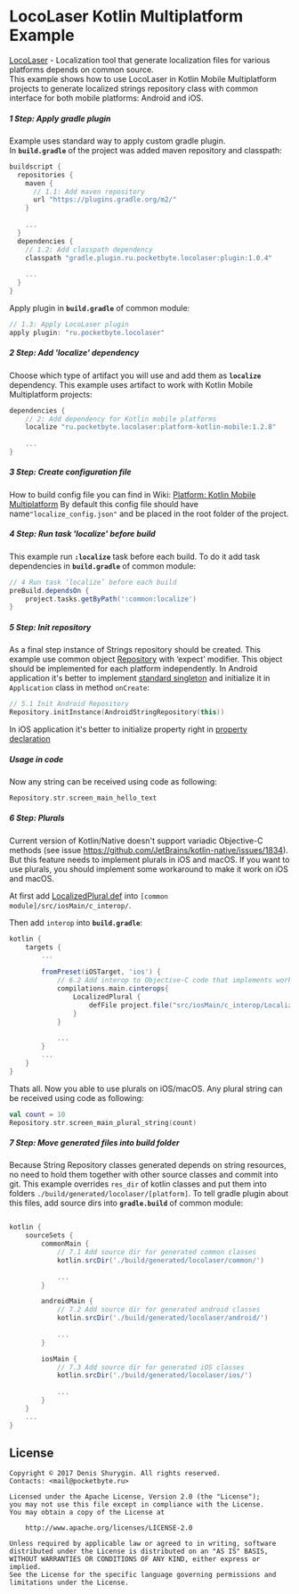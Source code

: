 # LocoLaser Kotlin Multiplatform Example
[LocoLaser](https://github.com/PocketByte/LocoLaser/) - Localization tool that generate localization files for various platforms depends on common source.
<br>This example shows how to use LocoLaser in Kotlin Mobile Multiplatform projects to generate localized strings repository class with common interface for both mobile platforms: Android and iOS.

##### 1 Step: Apply gradle plugin
Example uses standard way to apply custom gradle plugin.<br>
In **`build.gradle`** of the project was added maven repository and classpath:
```groovy
buildscript {
  repositories {
    maven {
      // 1.1: Add maven repository
      url "https://plugins.gradle.org/m2/"
    }
    
    ...
  }
  dependencies {
    // 1.2: Add classpath dependency
    classpath "gradle.plugin.ru.pocketbyte.locolaser:plugin:1.0.4"
    
    ...
  }
}
```
Apply plugin in **`build.gradle`** of common module:
```groovy
// 1.3: Apply LocoLaser plugin
apply plugin: "ru.pocketbyte.locolaser"
```

##### 2 Step: Add 'localize' dependency
Choose which type of artifact you will use and add them as **`localize`** dependency. This example uses artifact to work with Kotlin Mobile Multiplatform projects:
```groovy
dependencies {
    // 2: Add dependency for Kotlin mobile platforms
    localize "ru.pocketbyte.locolaser:platform-kotlin-mobile:1.2.8"
    
    ...
}
```

##### 3 Step: Create configuration file
How to build config file you can find in Wiki: [Platform: Kotlin Mobile Multiplatform](https://github.com/PocketByte/LocoLaser/wiki/Platform:-Kotlin-Mobile-Multiplatform) By default this config file should have name`"localize_config.json"` and be placed in the root folder of the project.

##### 4 Step: Run task 'localize' before build
This example run **`:localize`** task before each build. To do it add task dependencies in **`build.gradle`** of common module:
```groovy
// 4 Run task ‘localize’ before each build
preBuild.dependsOn {
    project.tasks.getByPath(':common:localize')
}
```


##### 5 Step: Init repository
As a final step instance of Strings repository should be created. This example use common object [Repository](https://github.com/PocketByte/locolaser-kotlin-mpp-example/blob/master/common/src/commonMain/kotlin/ru/pocketbyte/locolaser/example/repository/Repository.kt) with ‘expect’ modifier. This object should be implemented for each platform independently.
In Android application it's better to implement [standard singleton](https://github.com/PocketByte/locolaser-kotlin-mpp-example/blob/master/common/src/androidMain/kotlin/ru/pocketbyte/locolaser/example/repository/Repository.kt) and initialize it in `Application` class in method `onCreate`:
```kotlin
// 5.1 Init Android Repository
Repository.initInstance(AndroidStringRepository(this))
```
In iOS application it's better to initialize property right in [property declaration](https://github.com/PocketByte/locolaser-kotlin-mpp-example/blob/master/common/src/iosMain/kotlin/ru/pocketbyte/locolaser/example/repository/Repository.kt)

##### Usage in code
Now any string can be received using code as following:
```kotlin
Repository.str.screen_main_hello_text
```

##### 6 Step: Plurals
Current version of Kotlin/Native doesn't support variadic Objective-C methods (see issue https://github.com/JetBrains/kotlin-native/issues/1834). But this feature needs to implement plurals in iOS and macOS. If you want to use plurals, you should implement some workaround to make it work on iOS and macOS.

At first add [LocalizedPlural.def](https://github.com/PocketByte/locolaser-kotlin-mpp-example/blob/master/common/src/iosMain/c_interop/LocalizedPlural.def) into `[common module]/src/iosMain/c_interop/`.

Then add `interop` into **`build.gradle`**:
```groovy
kotlin {
    targets {
        ...
    
        fromPreset(iOSTarget, 'ios') {
            // 6.2 Add interop to Objective-C code that implements work work with plurals
            compilations.main.cinterops{
                LocalizedPlural {
                    defFile project.file("src/iosMain/c_interop/LocalizedPlural.def")
                }
            }
            
            ...
        }
        ...
    }
}
```
Thats all. Now you able to use plurals on iOS/macOS.
Any plural string can be received using code as following:
```kotlin
val count = 10
Repository.str.screen_main_plural_string(count)
```


##### 7 Step: Move generated files into build folder
Because String Repository classes generated depends on string resources, no need to hold them together with other source classes and commit into git. This example overrides `res_dir` of kotlin classes and put them into folders `./build/generated/locolaser/[platform]`. To tell gradle plugin about this files, add source dirs into **`gradle.build`** of common module:
```groovy

kotlin {
    sourceSets {
        commonMain {
            // 7.1 Add source dir for generated common classes
            kotlin.srcDir('./build/generated/locolaser/common/')
            
            ...
        }

        androidMain {
            // 7.2 Add source dir for generated android classes
            kotlin.srcDir('./build/generated/locolaser/android/')
            
            ...
        }

        iosMain {
            // 7.3 Add source dir for generated iOS classes
            kotlin.srcDir('./build/generated/locolaser/ios/')
            
            ...
        }
    }
    ...
}
```

## License
```
Copyright © 2017 Denis Shurygin. All rights reserved.
Contacts: <mail@pocketbyte.ru>

Licensed under the Apache License, Version 2.0 (the "License");
you may not use this file except in compliance with the License.
You may obtain a copy of the License at

    http://www.apache.org/licenses/LICENSE-2.0

Unless required by applicable law or agreed to in writing, software
distributed under the License is distributed on an "AS IS" BASIS,
WITHOUT WARRANTIES OR CONDITIONS OF ANY KIND, either express or implied.
See the License for the specific language governing permissions and
limitations under the License.
```
